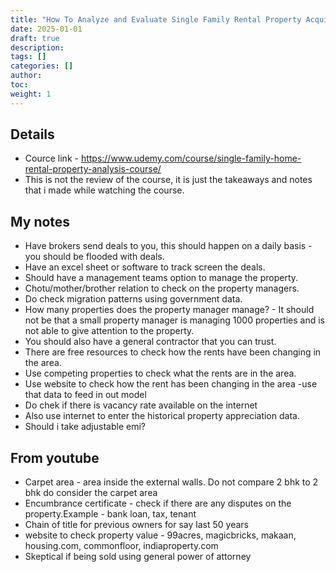 ```yaml
---
title: "How To Analyze and Evaluate Single Family Rental Property Acquisition Opportunities"
date: 2025-01-01
draft: true
description:
tags: []
categories: []
author:
toc:
weight: 1
---
```

## Details
- Cource link - https://www.udemy.com/course/single-family-home-rental-property-analysis-course/
- This is not the review of the course, it is just the takeaways and notes that i made while watching the course.

## My notes
- Have brokers send deals to you, this should happen on a daily basis - you should be flooded with deals.
- Have an excel sheet or software to track screen the deals.
- Should have a management teams option to manage the property.
- Chotu/mother/brother relation to check on the property managers.
- Do check migration patterns using government data.
- How many properties does the property manager manage? - It should not be that a small property manager is managing 1000 properties and is not able to give attention to the property.
- You should also have a general contractor that you can trust.
- There are free resources to check how the rents have been changing in the area.
- Use competing properties to check what the rents are in the area.
- Use website to check how the rent has been changing in the area  -use that data to feed in out model
- Do chek if there is vacancy rate available on the internet
- Also use internet to enter the historical property appreciation data.
- Should i take adjustable emi? 

## From youtube
- Carpet area - area inside the external walls. Do not compare 2 bhk to 2 bhk do consider the carpet area
- Encumbrance certificate - check if there are any disputes on the property.Example - bank loan, tax, tenant
- Chain of title for previous owners for say last 50 years
- website to check property value - 99acres, magicbricks, makaan, housing.com, commonfloor, indiaproperty.com
- Skeptical if being sold using general power of attorney
